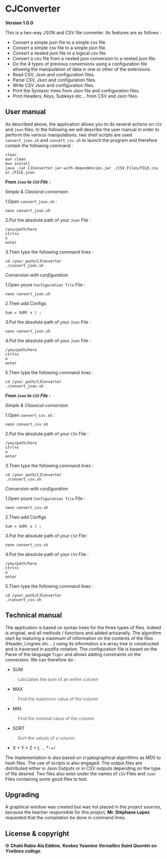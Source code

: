 # CJConverter 

**Version 1.0.0**

This is a two-way JSON and CSV file converter. 
Its features are as follows :

* Convert a simple json file to a simple csv file.
* Convert a simple csv file to a simple json file.
* Convert a nested json file to a logical csv file
* Convert a csv file from a nested json conversion to a nested json file.
* Do the 4 types of previous conversions using a configuration file allowing the manipulation of data in one or other of the extensions.
* Read CSV, Json and configuration files.
* Parse CSV, Json and configuration files.
* Write CSV Json and configuration files.
* Print the Syntaxic trees from Json file and configuration files.
* Print Headers, Keys, Subkeys etc... from CSV and Json files.



## User manual

As described above, the application allows you to do several actions on `CSV` and `Json` files. In the following we will describe the user manual in order to perform the various manipulations. two shell scripts are used `convert_json.sh` and `convert_csv.sh` to launch the program and therefore contain the following command :

```
clear
mvn clean
mvn install
java -jar CJConverter-jar-with-dependencies.jar ./CSV_Files/FILE.csv or /FILE.json
```

***From `Json` to `CSV` File :***

*Simple & Classical conversion*

1.Open `convert_json.sh` :

```
nano convert_json.sh
```
2.Put the absolute path of your `Json` File :
```
/you/path/here
ctrl+x
o
enter
```
3.Then type the following command lines :

```
cd /your_path/CJConverter
./convert_json.sh
```

*Conversion with configuration*

1.Open youre `Configuration file` File :
```
nano convert_json.sh
```
2.Then add Configs

```
Sum = SUM( x ) ;
```

3.Put the absolute path of your `Json` File :

```
nano convert_json.sh
```
4.Put the absolute path of your `Json` File :
```
/you/path/here
ctrl+x
o
enter
```
5.Then type the following command lines :

```
cd /your_path/CJConverter
./convert_json.sh
```
***From `Json` to `CSV` File :***

*Simple & Classical conversion*

1.Open `convert_csv.sh` :
```
nano convert_csv.sh
```
2.Put the absolute path of your `CSV` File :
```
/you/path/here
ctrl+x
o
enter
```
3.Then type the following command lines :

```
cd /your_path/CJConverter
./convert_csv.sh
```
*Conversion with configuration*

1.Open youre `Configuration file` File :
```
nano convert_csv.sh
```
2.Then add Configs

```
Sum = SUM( x ) ;
```

3.Put the absolute path of your `CSV` File :

```
nano convert_csv.sh
```
4.Put the absolute path of your `CSV` File :
```
/you/path/here
ctrl+x
o
enter
```
5.Then type the following command lines :

```
cd /your_path/CJConverter
./convert_csv.sh
```

## Technical manual 

The application is based on syntax trees for the three types of files. Indeed is original, and all methods / functions and added artisanally. The algorithm start by maturing a maximum of information on the contents of the files (Header, Lingnes etc ...) using its information a k-array tree is constructed and is traversed in postfix notation. The configuration file is based on the Parse of the language `Tiger` and allows adding constraints on the conversion. We can therefore do :

* SUM 
> calculates the sum of an entire column
* MAX
> Find the maximum value of the column
* MIN
> Find the minimal value of the column
* SORT
> Sort the values of a column
* X + Y * Z + L ... *-+/


The implementation is also based on cryptographical algorithms as MD5 to hash files. The use of scripts is also engaged.
The output files are distributed either in Json Outputs or in CSV outputs depending on the type of file desired. Two files also exist under the names of `CSV` Files and `Json` Files containing some good files to test.

## Upgrading

A graphical window was created but was not placed in the project sources, because the teacher responsible for this project, **Mr. Stéphane Lopez** requested that the compilation be done in command lines.

## License & copyright

© **Chahi Rabie Ala Eddine**, **Keskes Yasmine** ***Versailles Saint Quentin en Yvelines college***.

